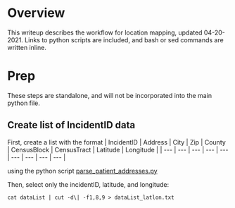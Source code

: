 # Overview
This writeup describes the workflow for location mapping, updated 04-20-2021. Links to python scripts are included, and bash or sed commands are written inline.

# Prep
These steps are standalone, and will not be incorporated into the main python file.
## Create list of IncidentID data
First, create a list with the format
| IncidentID | Address | City | Zip | County | CensusBlock | CensusTract | Latitude | Longitude |
| --- | --- | --- | --- | --- | --- | --- | --- | --- |

using the python script [parse_patient_addresses.py]()

Then, select only the incidentID, latitude, and longitude:

    cat dataList | cut -d\| -f1,8,9 > dataList_latlon.txt

